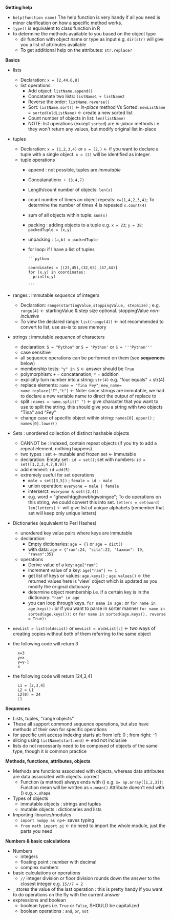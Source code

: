
**Getting help**
- `help(function name)` The help function is very handy if all you need is minor clarification on how a specific method works.
- `type()` is equivalent to class function in R
- to determine the methods available to you based on the object type
  - dir function with object name or type as input  e.g. `dir(str)` will give you a list of attributes available
  - To get additional help on the attributes: `str.replace?`

**Basics**
- lists
  - Declaration: `x = [2,44,6,8]`
  - list operations: 
     - Add object: `listName.append()`
     - Concatanate two lists: `listName1 + listName2`
     - Reverse the order: `listName.reverse()`
     - Sort: `listName.sort()` <- *in-place* method Vs Sorted: `newListName = sorted(oldListName)` <- create a new sorted list
     - Count number of objects in list: `len(listName)`
     - NOTE: list operations (except `sorted`) are *in-place* methods i.e. they won't return any values, but modify original list in-place
- tuples
  - Declaration: `x = (1,2,3,4)` or `x = (2,)` <- if you want to declare a tuple with a single object. `x = (2)` will be      identified as integer.
  - tuple operations
    - append : not possible, tuples are *immutable*
    - Concatanation`x + (3,4,7)`
    - Length/count number of objects: `len(x)`
    - count number of times an object repeats: `x=(1,4,2,3,4)`; To determine the number of times 4 is repeated `x.count(4)`
    - sum of all objects within tuple: `sum(x)`
    - packing : adding objects to a tuple e.g. `x = 23`; `y = 38`; `packedTuple = (x,y)`
    - unpacking : `(a,b) = packedTuple`
    - for loop: if I have a list of tuples 
      
          ```python
          
          coordinates = [(23,45),(32,65),(47,44)]
          for (x,y) in coordinates:
            print(x,y)
          
          ```
- ranges : immutable *sequence* of integers
  - Declaration: `range(startingValue,stoppingValue, stepSize)` ; e.g. `range(4)` <- startingValue & step size optional. stoppingValue *non-inclusive* 
  - To view the declared range: `list(range(4))` <- not recommended to convert to list, use as-is to save memory
- strings : immutable *sequence* of characters
  - declaration: `S = "Python"` or `S = 'Python'` or `S = '''Python'''`
  - case sensitive
  - all sequence operations can be performed on them (see **sequences** below)
  - membership tests: `"y" in S` <- answer should be `True`
  - polymorphism: `+` = concatanation; `*` = addition 
  - explicitly turn number into a string: `str(4)` e.g. "four equals" + str(4)
  - replace elements: `name = "Tina Fey"`; `new_name= name.replace("T","t")` <- Note: since strings are immutable, we had to declare a new variable name to direct the output of replace to
  - split : `names = name.split(" ")` <- give character that you want to use to split the string. this should give you a string with two objects "Tina" and "Fey"
  - change case of specific object within string: `names[0].upper()` ; `names[0].lower()`

- Sets : unordered collection of distinct hashable objects
  - CANNOT be : indexed, contain repeat objects (if you try to add a repeat element, nothing happens)
  - two types : set <- mutable and frozen set <- immutable
  - declaration: Empty set : `id = set()`; set with numbers: `id = set([1,2,3,4,7,8,9])`
  - add element: `id.add(5)`
  - extremely useful for set operations 
    - `male = set([3,5])` ; `female = id - male`
    - union operation: `everyone = male | female`
    - interserct: `everyone & set([2,4])`
    - e.g. word = "ghewihtqgjhowbhgwoingoe"; To do operations on this string, we could convert this into set. 
      `letters = set(word)`
      `len(letters)` <- will give list of unique alphabets (remember that set will keep only unique letters)
- Dictionaries (equivalent to Perl Hashes)
  - unordered key value pairs where keys are immutable
  - declaration: 
    - Empty dictionaries: `age = {}` or `age = dict()`
    - with data: `age = {"ram":24, "sita":22, "laxman": 19, "ravan":35}`
  - operations
    - Derive value of a key: `age["ram"]`
    - increment value of a key: `age["ram"] += 1`
    - get list of keys or values: `age.keys()` ; `age.values()` <- the returned values here is 'view' object which is updated as you modify the original dictionary
    - determine object membership i.e. if a certain key is in the dictionary: `"ram" in age`
    - you can loop through keys. `for name in age:` or `for name in age.keys():` or if you want to parse in sorter manner `for name in sorted(age.keys()):` or `for name in sorted(age.keys(), reverse = True):`
- `newList = list(oldeList)` or `newList = oldeList[:]` <- two ways of creating copies without both of them referring to the same object
- the following code will return 3
  ```
    x=3
    y=x
    y=y-1 
    x
  ```
- the following code will return [24,3,4]
  ```
    L1 = [2,3,4]
    L2 = L1
    L2[0] = 24 
    L1 
  ```
  
**Sequences**
  - Lists, tuples, "range objects"
  - These all support commond sequence operations, but also have methods of their own for specific operations
  - for specific unit access indexing starts at: from left:  0 ; from right: -1
  - slicing using `listName[start:end]` <- end not inclusive
  - lists do not necessarily need to be composed of objects of the same type, though it is common practice
 
**Methods, functions, attributes, objects**
- Methods are functions associated with objects, whereas data attributes are data associated with objects. correct 
  - Function (a method) always ends with () e.g. `x= np.array([1,2,3])`; Function mean will be written as `x.mean()` 
Attribute doesn't end with () e.g. `x.shape`
- Types of objects
  - immutable objects : strings and tuples
  - mutable objects : dictionaries and lists
- Importing libraries/modules
  - `import numpy as np`<- saves typing
  - `from math import pi` <- no need to import the whole module, just the parts you need
  
 **Numbers & basic calculations**
  - Numbers
    - integers
    - floating point : number with decimal
    - complex numbers
  - basic calculations or operations
    - `//` integer division or floor division rounds down the answer to the closest integer e.g. `15//7 = 2`
  - _ stores the value of the last operation : this is pretty handy if you want to do operations on the fly with the current answer
  - expressions and boolean
    - boolean types i.e. `True` or `False`, SHOULD be capitalized
    - boolean operations : `and`, `or`, `not`
  


